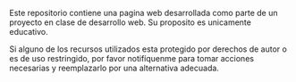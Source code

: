 Este repositorio contiene una pagina web desarrollada como parte de un proyecto en clase de desarrollo web. Su proposito es unicamente educativo. 

Si alguno de los recursos utilizados esta protegido por derechos de autor o es de uso restringido, por favor notifíquenme para tomar acciones necesarias y reemplazarlo por una alternativa adecuada.
